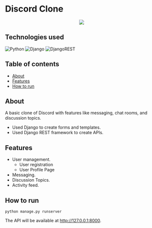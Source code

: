 # Discord Clone

<p align="center">
  <img src="https://user-images.githubusercontent.com/30208736/227292854-a8be6f31-16f2-48f1-9a31-3bc5da3a0b81.png">
</p>


## Technologies used
![Python](https://img.shields.io/badge/python-3670A0?style=for-the-badge&logo=python&logoColor=ffdd54)
![Django](https://img.shields.io/badge/django-%23092E20.svg?style=for-the-badge&logo=django&logoColor=white)
![DjangoREST](https://img.shields.io/badge/DJANGO-REST-ff1709?style=for-the-badge&logo=django&logoColor=white&color=ff1709&labelColor=gray)

## Table of contents
- [About](About)
- [Features](Features)
- [How to run](How%20to%20run)

## About
A basic clone of Discord with features like messaging, chat rooms, and discussion topics.
- Used Django to create forms and templates.
- Used Django REST framework to create APIs.

## Features
- User management.
  - User registration
  - User Profile Page
- Messaging.
- Discussion Topics.
- Activity feed.

## How to run
```
python manage.py runserver
```
The API will be available at http://127.0.0.1:8000.
